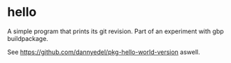 hello
=====

A simple program that prints its git revision.
Part of an experiment with gbp buildpackage.

See https://github.com/dannyedel/pkg-hello-world-version aswell.
